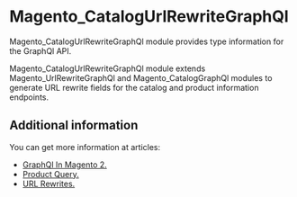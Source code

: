# Magento_CatalogUrlRewriteGraphQl

Magento_CatalogUrlRewriteGraphQl module provides type information for the GraphQl API.

Magento_CatalogUrlRewriteGraphQl module extends Magento_UrlRewriteGraphQl and Magento_CatalogGraphQl modules to generate URL rewrite fields for the catalog and product information endpoints.

## Additional information

You can get more information at articles:
- [GraphQl In Magento 2.](https://devdocs.magento.com/guides/v2.4/graphql)
- [Product Query.](https://devdocs.magento.com/guides/v2.4/graphql/queries/products.html)
- [URL Rewrites.](https://docs.magento.com/user-guide/marketing/url-rewrite.html)
